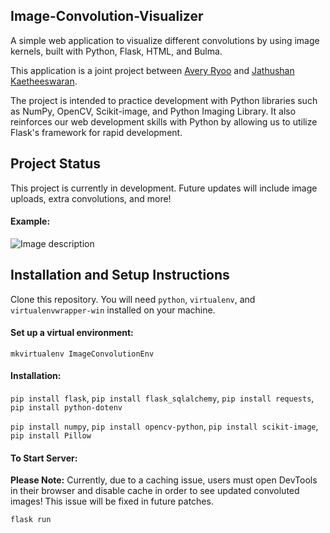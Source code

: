 ## Image-Convolution-Visualizer
A simple web application to visualize different convolutions by using image kernels, built with Python, Flask, HTML, and Bulma.

This application is a joint project between [Avery Ryoo](https://github.com/averyryoo) and [Jathushan Kaetheeswaran](https://github.com/jkaethee).

The project is intended to practice development with Python libraries such as NumPy, OpenCV, Scikit-image, and Python Imaging Library.
It also reinforces our web development skills with Python by allowing us to utilize Flask's framework for rapid development.

## Project Status
This project is currently in development. Future updates will include image uploads, extra convolutions, and more!

#### Example:   
![Image description](https://github.com/jkaethee/Image-Convolution-Visualizer/blob/master/image%20convolution%20examples.PNG)

## Installation and Setup Instructions

Clone this repository. You will need `python`, `virtualenv`, and `virtualenvwrapper-win` installed on your machine.

#### Set up a virtual environment:

`mkvirtualenv ImageConvolutionEnv`

#### Installation:

`pip install flask`, `pip install flask_sqlalchemy`, `pip install requests`,  `pip install python-dotenv` 

`pip install numpy`,  `pip install opencv-python`, `pip install scikit-image`, `pip install Pillow`

#### To Start Server:
**Please Note:** Currently, due to a caching issue, users must open DevTools in their browser and disable cache in order to see updated convoluted images! This issue will be fixed in future patches.

`flask run`  
